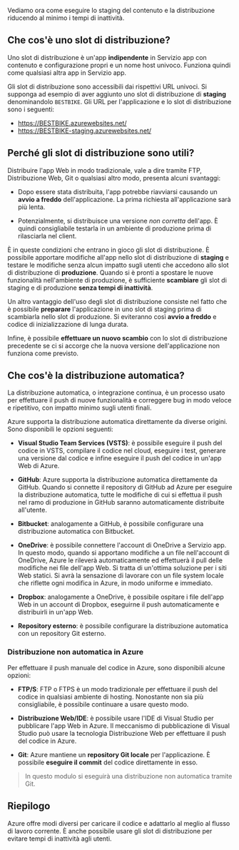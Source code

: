 Vediamo ora come eseguire lo staging del contenuto e la distribuzione riducendo al minimo i tempi di inattività.

## <a name="what-is-a-deployment-slot"></a>Che cos'è uno slot di distribuzione?

Uno slot di distribuzione è un'app **indipendente** in Servizio app con contenuto e configurazione propri e un nome host univoco. Funziona quindi come qualsiasi altra app in Servizio app.

Gli slot di distribuzione sono accessibili dai rispettivi URL univoci. Si supponga ad esempio di aver aggiunto uno slot di distribuzione di **staging** denominandolo `BESTBIKE`. Gli URL per l'applicazione e lo slot di distribuzione sono i seguenti:

- https://BESTBIKE.azurewebsites.net/
- https://BESTBIKE-staging.azurewebsites.net/

## <a name="why-are-deployment-slots-useful"></a>Perché gli slot di distribuzione sono utili?

Distribuire l'app Web in modo tradizionale, vale a dire tramite FTP, Distribuzione Web, Git o qualsiasi altro modo, presenta alcuni svantaggi:

- Dopo essere stata distribuita, l'app potrebbe riavviarsi causando un **avvio a freddo** dell'applicazione. La prima richiesta all'applicazione sarà più lenta.

- Potenzialmente, si distribuisce una versione *non corretta* dell'app. È quindi consigliabile testarla in un ambiente di produzione prima di rilasciarla nel client.

È in queste condizioni che entrano in gioco gli slot di distribuzione. È possibile apportare modifiche all'app nello slot di distribuzione di **staging** e testare le modifiche senza alcun impatto sugli utenti che accedono allo slot di distribuzione di **produzione**. Quando si è pronti a spostare le nuove funzionalità nell'ambiente di produzione, è sufficiente **scambiare** gli slot di staging e di produzione **senza tempi di inattività**.

Un altro vantaggio dell'uso degli slot di distribuzione consiste nel fatto che è possibile **preparare** l'applicazione in uno slot di staging prima di scambiarla nello slot di produzione. Si eviteranno così **avvio a freddo** e codice di inizializzazione di lunga durata.

Infine, è possibile **effettuare un nuovo scambio** con lo slot di distribuzione precedente se ci si accorge che la nuova versione dell'applicazione non funziona come previsto.

## <a name="what-is-automated-deployment"></a>Che cos'è la distribuzione automatica?

La distribuzione automatica, o integrazione continua, è un processo usato per effettuare il push di nuove funzionalità e correggere bug in modo veloce e ripetitivo, con impatto minimo sugli utenti finali.

Azure supporta la distribuzione automatica direttamente da diverse origini. Sono disponibili le opzioni seguenti:

- **Visual Studio Team Services (VSTS)**: è possibile eseguire il push del codice in VSTS, compilare il codice nel cloud, eseguire i test, generare una versione dal codice e infine eseguire il push del codice in un'app Web di Azure.

- **GitHub**: Azure supporta la distribuzione automatica direttamente da GitHub. Quando si connette il repository di GitHub ad Azure per eseguire la distribuzione automatica, tutte le modifiche di cui si effettua il push nel ramo di produzione in GitHub saranno automaticamente distribuite all'utente.

- **Bitbucket**: analogamente a GitHub, è possibile configurare una distribuzione automatica con Bitbucket.

- **OneDrive**: è possibile connettere l'account di OneDrive a Servizio app. In questo modo, quando si apportano modifiche a un file nell'account di OneDrive, Azure le rileverà automaticamente ed effettuerà il pull delle modifiche nei file dell'app Web. Si tratta di un'ottima soluzione per i siti Web statici. Si avrà la sensazione di lavorare con un file system locale che riflette ogni modifica in Azure, in modo uniforme e immediato.

- **Dropbox**: analogamente a OneDrive, è possibile ospitare i file dell'app Web in un account di Dropbox, eseguirne il push automaticamente e distribuirli in un'app Web.

- **Repository esterno**: è possibile configurare la distribuzione automatica con un repository Git esterno.

### <a name="non-automated-deployment-to-azure"></a>Distribuzione non automatica in Azure

Per effettuare il push manuale del codice in Azure, sono disponibili alcune opzioni:

- **FTP/S**: FTP o FTPS è un modo tradizionale per effettuare il push del codice in qualsiasi ambiente di hosting. Nonostante non sia più consigliabile, è possibile continuare a usare questo modo.

- **Distribuzione Web/IDE**: è possibile usare l'IDE di Visual Studio per pubblicare l'app Web in Azure. Il meccanismo di pubblicazione di Visual Studio può usare la tecnologia Distribuzione Web per effettuare il push del codice in Azure.

- **Git**: Azure mantiene un **repository Git locale** per l'applicazione. È possibile **eseguire il commit** del codice direttamente in esso.

> In questo modulo si eseguirà una distribuzione non automatica tramite Git.

## <a name="summary"></a>Riepilogo

Azure offre modi diversi per caricare il codice e adattarlo al meglio al flusso di lavoro corrente. È anche possibile usare gli slot di distribuzione per evitare tempi di inattività agli utenti.
